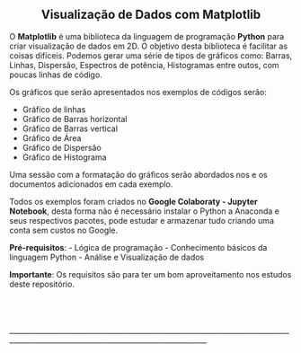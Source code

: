 <h2 align="center"> Visualização de Dados com Matplotlib</h1>



<p>
O <strong>Matplotlib</strong> é uma biblioteca da linguagem de programação <strong>Python</strong> para criar visualização de dados em 2D.
O objetivo desta biblioteca é facilitar as coisas difíceis. Podemos gerar uma série de tipos de gráficos como: Barras, Linhas, Dispersão, Espectros de potência, Histogramas entre outos, com poucas linhas de código.
<p>

<p>
Os gráficos que serão apresentados nos exemplos de códigos serão:

- Gráfico de linhas
- Gráfico de Barras horizontal
- Gráfico de Barras vertical
- Gráfico de Área
- Gráfico de Dispersão
- Gráfico de Histograma

</p>

<p>
Uma sessão com a formatação do gráficos serão abordados nos e os documentos adicionados em cada exemplo.
</p>

<p>
Todos os exemplos foram criados no <strong>Google Colaboraty - Jupyter Notebook</strong>, desta forma não é necessário instalar o Python a Anaconda e seus respectivos pacotes, pode estudar e armazenar tudo criando uma conta sem custos no Google.
</p>

<p>
<strong>Pré-requisitos</strong>:
- Lógica de programação
- Conhecimento básicos da linguagem Python
- Análise e Visualização de dados 

<p>
<strong>Importante</strong>: Os requisitos são para ter um bom aproveitamento nos estudos deste repositório.
</p>
<br>
<br>
<br>
_____________________________________________________________________________________________________________________________________

